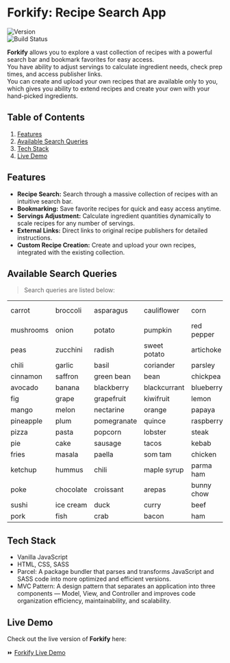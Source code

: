 # Forkify: Recipe Search App

![Version](https://img.shields.io/badge/version-0.1.0-blue)\
![Build Status](https://img.shields.io/badge/status-online-brightgreen)

**Forkify** allows you to explore a vast collection of recipes with a powerful search bar and bookmark favorites for easy access.\
You have ability to adjust servings to calculate ingredient needs, check prep times, and access publisher links.\
You can create and upload your own recipes that are available only to you, which gives you ability to extend recipes and create your own with your hand-picked ingredients.

## **Table of Contents**

1. [Features](#features)
2. [Available Search Queries](#available-search-queries)
3. [Tech Stack](#tech-stack)
4. [Live Demo](#live-demo)

## **Features**

- **Recipe Search:** Search through a massive collection of recipes with an intuitive search bar.  
- **Bookmarking:** Save favorite recipes for quick and easy access anytime.  
- **Servings Adjustment:** Calculate ingredient quantities dynamically to scale recipes for any number of servings.  
- **External Links:** Direct links to original recipe publishers for detailed instructions.  
- **Custom Recipe Creation:** Create and upload your own recipes, integrated with the existing collection.  

## **Available Search Queries**

> Search queries are listed below:

<table>
  <tr>
    <td>carrot</td> <td>broccoli</td> <td>asparagus</td>
    <td>cauliflower</td> <td>corn</td> <td>cucumber</td>
    <td>green pepper</td> <td>lettuce</td>
  </tr>
  <tr>
    <td>mushrooms</td> <td>onion</td> <td>potato</td>
    <td>pumpkin</td> <td>red pepper</td> <td>tomato</td>
    <td>beetroot</td> <td>brussel sprouts</td>
  </tr>
  <tr>
    <td>peas</td> <td>zucchini</td> <td>radish</td>
    <td>sweet potato</td> <td>artichoke</td> <td>leek</td>
    <td>cabbage</td> <td>celery</td>
  </tr>
  <tr>
    <td>chili</td> <td>garlic</td> <td>basil</td>
    <td>coriander</td> <td>parsley</td> <td>dill</td>
    <td>rosemary</td> <td>oregano</td>
  </tr>
  <tr>
    <td>cinnamon</td> <td>saffron</td> <td>green bean</td>
    <td>bean</td> <td>chickpea</td> <td>lentil</td>
    <td>apple</td> <td>apricot</td>
  </tr>
  <tr>
    <td>avocado</td> <td>banana</td> <td>blackberry</td>
    <td>blackcurrant</td> <td>blueberry</td> <td>boysenberry</td>
    <td>cherry</td> <td>coconut</td>
  </tr>
  <tr>
    <td>fig</td> <td>grape</td> <td>grapefruit</td>
    <td>kiwifruit</td> <td>lemon</td> <td>lime</td>
    <td>lychee</td> <td>mandarin</td>
  </tr>
  <tr>
    <td>mango</td> <td>melon</td> <td>nectarine</td>
    <td>orange</td> <td>papaya</td> <td>passion fruit</td>
    <td>peach</td> <td>pear</td>
  </tr>
  <tr>
    <td>pineapple</td> <td>plum</td> <td>pomegranate</td>
    <td>quince</td> <td>raspberry</td> <td>strawberry</td>
    <td>watermelon</td> <td>salad</td>
  </tr>
  <tr>
    <td>pizza</td> <td>pasta</td> <td>popcorn</td>
    <td>lobster</td> <td>steak</td> <td>bbq</td>
    <td>pudding</td> <td>hamburger</td>
  </tr>
  <tr>
    <td>pie</td> <td>cake</td> <td>sausage</td>
    <td>tacos</td> <td>kebab</td> <td>poutine</td>
    <td>seafood</td> <td>chips</td>
  </tr>
  <tr>
    <td>fries</td> <td>masala</td> <td>paella</td>
    <td>som tam</td> <td>chicken</td> <td>toast</td>
    <td>marzipan</td> <td>tofu</td>
  </tr>
  <tr>
    <td>ketchup</td> <td>hummus</td> <td>chili</td>
    <td>maple syrup</td> <td>parma ham</td> <td>fajitas</td>
    <td>champ</td> <td>lasagna</td>
  </tr>
  <tr>
    <td>poke</td> <td>chocolate</td> <td>croissant</td>
    <td>arepas</td> <td>bunny chow</td> <td>pierogi</td>
    <td>donuts</td> <td>rendang</td>
  </tr>
  <tr>
    <td>sushi</td> <td>ice cream</td> <td>duck</td>
    <td>curry</td> <td>beef</td> <td>goat</td>
    <td>lamb</td> <td>turkey</td>
  </tr>
  <tr>
    <td>pork</td> <td>fish</td> <td>crab</td>
    <td>bacon</td> <td>ham</td> <td>pepperoni</td>
    <td>salami</td> <td>ribs</td>
  </tr>
</table>

## **Tech Stack**

- Vanilla JavaScript
- HTML, CSS, SASS
- Parcel: A package bundler that parses and transforms JavaScript and SASS code into more optimized and efficient versions.
- MVC Pattern: A design pattern that separates an application into three components — Model, View, and Controller and improves code organization efficiency, maintainability, and scalability.

## **Live Demo**

Check out the live version of **Forkify** here:

⏩ [Forkify Live Demo](https://forkify-search-food.netlify.app/)
